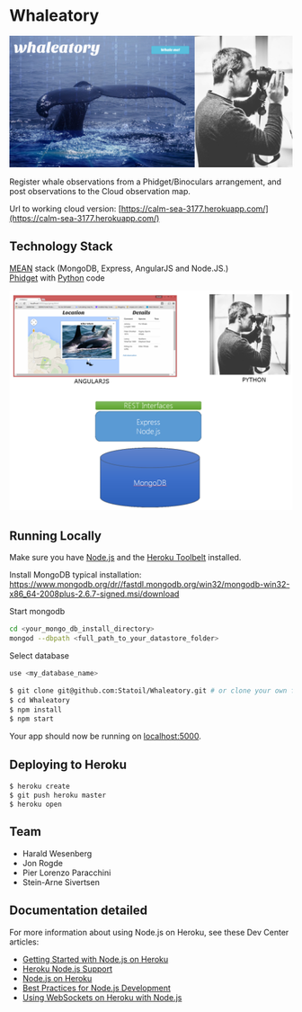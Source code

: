 # Whaleatory

![front](https://github.com/Statoil/Whaleatory/blob/master/public/front.png)

Register whale observations from a Phidget/Binoculars arrangement, and post observations to the Cloud observation map.

Url to working cloud version: [https://calm-sea-3177.herokuapp.com/](https://calm-sea-3177.herokuapp.com/)

## Technology Stack

[MEAN](http://mean.io/) stack (MongoDB, Express, AngularJS and Node.JS.)</br>
[Phidget](http://www.phidgets.com/) with [Python](https://www.python.org/) code 

![front](https://github.com/Statoil/Whaleatory/blob/master/public/techstack.png)

## Running Locally

Make sure you have [Node.js](http://nodejs.org/) and the [Heroku Toolbelt](https://toolbelt.heroku.com/) installed.

Install MongoDB typical installation: https://www.mongodb.org/dr//fastdl.mongodb.org/win32/mongodb-win32-x86_64-2008plus-2.6.7-signed.msi/download

Start mongodb 
```sh
cd <your_mongo_db_install_directory>
mongod --dbpath <full_path_to_your_datastore_folder>
```

Select database
```sh
use <my_database_name>
```

```sh
$ git clone git@github.com:Statoil/Whaleatory.git # or clone your own fork
$ cd Whaleatory
$ npm install
$ npm start
```

Your app should now be running on [localhost:5000](http://localhost:5000/).

## Deploying to Heroku

```
$ heroku create
$ git push heroku master
$ heroku open
```

## Team

* Harald Wesenberg
* Jon Rogde
* Pier Lorenzo Paracchini
* Stein-Arne Sivertsen

## Documentation detailed

For more information about using Node.js on Heroku, see these Dev Center articles:

- [Getting Started with Node.js on Heroku](https://devcenter.heroku.com/articles/getting-started-with-nodejs)
- [Heroku Node.js Support](https://devcenter.heroku.com/articles/nodejs-support)
- [Node.js on Heroku](https://devcenter.heroku.com/categories/nodejs)
- [Best Practices for Node.js Development](https://devcenter.heroku.com/articles/node-best-practices)
- [Using WebSockets on Heroku with Node.js](https://devcenter.heroku.com/articles/node-websockets)
